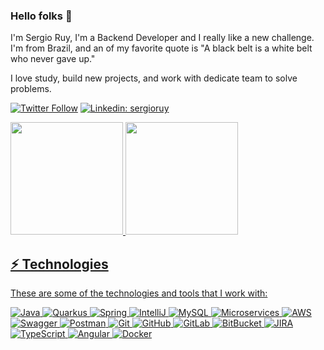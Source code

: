 ### Hello folks 🤙

I'm Sergio Ruy, I'm a Backend Developer and I really like a new challenge. I'm from Brazil, and an of my favorite quote is "A black belt is a white belt who never gave up."

I love study, build new projects, and work with dedicate team to solve problems.  

[![Twitter Follow](https://img.shields.io/twitter/follow/sergio_ruy?style=social)](https://twitter.com/sergio_ruy)
[![Linkedin: sergioruy](https://img.shields.io/badge/-Linkedin-blue?style=flat-square&logo=Linkedin&logoColor=white&link=https://www.linkedin.com/in/sergioruy/)](https://www.linkedin.com/in/sergioruy/)

<div>
  <a href="[https://github.com/](https://github.com/sergioruydev)">
  <img height="180em" src="https://github-readme-stats.vercel.app/api?username=sergioruydev&show_icons=true&theme=cobalt&include_all_commits=true&count_private=true"/>
  <img height="180em" src="https://github-readme-stats.vercel.app/api/top-langs/?username=sergioruydev&layout=compact&langs_count=7&theme=radical"/>
</div>

## ⚡ Technologies

These are some of the technologies and tools that I work with:

![Java](https://img.shields.io/badge/-Java-007396?style=flat-square&logo=java&logoColor=white)
![Quarkus](https://img.shields.io/badge/quarkus-%234794EB.svg?style=flat-square&logo=quarkus&logoColor=white)
![Spring](https://img.shields.io/badge/-Spring-6DB33F?style=flat-square&logo=spring&logoColor=white)
![IntelliJ](https://img.shields.io/badge/-IntelliJ%20IDEA-black?style=flat-square&logo=intellij-idea&logoColor=white)
![MySQL](https://img.shields.io/badge/-MySQL-4479A1?style=flat-square&logo=mysql&logoColor=white)
![Microservices](https://img.shields.io/badge/-Microservices-FFCA28?style=flat-square&logo=atom&logoColor=white)
![AWS](https://img.shields.io/badge/-AWS-%235F2E91?style=flat-square&logo=amazon-aws&logoColor=white)
![Swagger](https://img.shields.io/badge/-Swagger-%23Clojure?style=flat-square&logo=swagger&logoColor=white)
![Postman](https://img.shields.io/badge/-Postman-orange?style=flat-square&logo=postman&logoColor=white)
![Git](https://img.shields.io/badge/-Git-blueviolet?style=flat-square&logo=git)
![GitHub](https://img.shields.io/badge/-GitHub-181717?style=flat-square&logo=github)
![GitLab](https://img.shields.io/badge/-GitLab-FC6D26?style=flat-square&logo=gitlab&logoColor=white)
![BitBucket](https://img.shields.io/badge/-BitBucket-darkblue?style=flat-square&logo=bitbucket)
![JIRA](https://img.shields.io/badge/-JIRA-0052CC?style=flat-square&logo=jira)
![TypeScript](https://img.shields.io/badge/TypeScript-007ACC?style=flat-square&logo=typescript&logoColor=white)
![Angular](https://img.shields.io/badge/-Angular-DD0031?style=flat-square&logo=angular)
![Docker](https://img.shields.io/badge/-Docker-2496ED?style=flat-square&logo=docker&logoColor=white)



<!--
**SergioRuyDev/SergioRuyDev** is a ✨ _special_ ✨ repository because its `README.md` (this file) appears on your GitHub profile.
![Docker](https://img.shields.io/badge/-Docker-2496ED?style=flat-square&logo=docker&logoColor=white)


